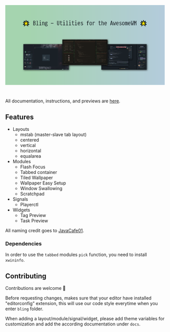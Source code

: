<p align="center">
    <img src="/images/bling_banner.png" />
</p>
<h1 align="center"></h1>

All documentation, instructions, and previews are [here](https://blingcorp.github.io/bling/).

## Features

- Layouts
    - mstab (master-slave tab layout)
    - centered
    - vertical
    - horizontal
    - equalarea
- Modules
    - Flash Focus
    - Tabbed container
    - Tiled Wallpaper
    - Wallpaper Easy Setup
    - Window Swallowing
    - Scratchpad
- Signals
    - Playerctl
- Widgets
    - Tag Preview
    - Task Preview

All naming credit goes to [JavaCafe01](https://github.com/JavaCafe01).

### Dependencies

In order to use the `tabbed` modules `pick` function, you need to install `xwininfo`.

## Contributing

Contributions are welcome 💛

Before requesting changes, makes sure that your editor have installed "editorconfig" extension, this will use our code style everytime when you enter `bling` folder.

When adding a layout/module/signal/widget, please add theme variables for customization and add the according documentation under `docs`.